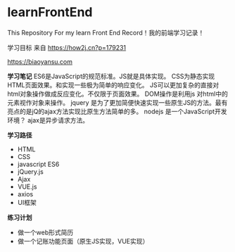 # learnFrontEnd
This Repository For my learn Front End Record！我的前端学习记录！

学习目标 来自 https://how2j.cn?p=179231

https://biaoyansu.com

**学习笔记**
ES6是JavaScript的规范标准。JS就是具体实现。
CSS为静态实现HTML页面效果。和实现一些极为简单的响应变化。
JS可以更加复杂的直接对html对象操作做成反应变化。不仅限于页面效果。
DOM操作是利用js 对html中的元素视作对象来操作。
jquery 是为了更加简便快速实现一些原生JS的方法。最有亮点的是jQ的ajax方法实现比原生方法简单的多。
nodejs 是一个JavaScript开发环境？
ajax是异步请求方法。 

**学习路径**
- HTML 
- CSS
- javascript ES6
- jQuery.js
- Ajax
- VUE.js
- axios
- UI框架

**练习计划**
- 做一个web形式简历
- 做一个记账功能页面（原生JS实现，VUE实现）